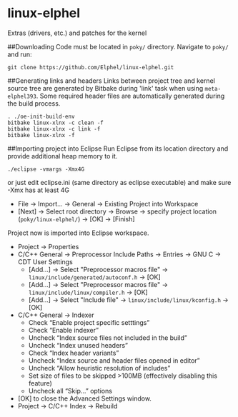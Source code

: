 # linux-elphel
Extras (drivers, etc.) and patches for the kernel

##Downloading
Code must be located in `poky/` directory. Navigate to `poky/` and run:
```
git clone https://github.com/Elphel/linux-elphel.git
```
##Generating links and headers
Links between project tree and kernel source tree are generated by Bitbake during 'link' task when using `meta-elphel393`. Some required header files are automatically generated during the build process.
```
. ./oe-init-build-env
bitbake linux-xlnx -c clean -f
bitbake linux-xlnx -c link -f
bitbake linux-xlnx -f
```
##Importing project into Eclipse
Run Eclipse from its location directory and provide additional heap memory to it.
```
./eclipse -vmargs -Xmx4G
```
or just edit eclipse.ini (same directory as eclipse executable) and make sure -Xmx has at least 4G

 - File → Import... → General → Existing Project into Workspace
 - [Next] → Select root directory → Browse → specify project location (`poky/linux-elphel/`) → [OK] → [Finish]

Project now is imported into Eclipse workspace.

 - Project → Properties
 - C/C++ General → Preprocessor Include Paths → Entries → GNU C → CDT User Settings
   - [Add...] → Select "Preprocessor macros file" → `linux/include/generated/autoconf.h` → [OK]
   - [Add...] → Select "Preprocessor macros file" → `linux/include/linux/compiler.h` → [OK]
   - [Add...] → Select "Include file" → `linux/include/linux/kconfig.h` → [OK]
 - C/C++ General → Indexer
   - Check “Enable project specific setttings”
   - Check “Enable indexer”
   - Uncheck “Index source files not included in the build”
   - Uncheck “Index unused headers”
   - Check “Index header variants”
   - Uncheck “Index source and header files opened in editor”
   - Uncheck “Allow heuristic resolution of includes”
   - Set size of files to be skipped >100MB (effectively disabling this feature)
   - Uncheck all “Skip…” options
 - [OK] to close the Advanced Settings window.
 - Project → C/C++ Index → Rebuild
